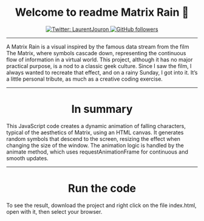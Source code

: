<h1 align="center">Welcome to readme Matrix Rain 👋</h1>
<p align="center">
  <a href="https://twitter.com/LaurentJouron">
    <img alt="Twitter: LaurentJouron"
      src="https://img.shields.io/twitter/follow/LaurentJouron.svg?style=social" target="_blank" />
  </a>   
  <a href="https://github.com/LaurentJouron">
    <img alt="GitHub followers" 
      src="https://img.shields.io/github/followers/LaurentJouron?style=social" />
  </a>
</p>

___

A Matrix Rain is a visual inspired by the famous data stream from the film The Matrix, where symbols 
cascade down, representing the continuous flow of information in a virtual world. This project, although 
it has no major practical purpose, is a nod to a classic geek culture. Since I saw the film, I always wanted 
to recreate that effect, and on a rainy Sunday, I got into it. It’s a little personal tribute, as much as a 
creative coding exercise.

___________
<h1 align="center">In summary</h1>

This JavaScript code creates a dynamic animation of falling characters, typical of the aesthetics of Matrix, 
using an HTML canvas. It generates random symbols that descend to the screen, resizing the effect when changing 
the size of the window. The animation logic is handled by the animate method, which uses requestAnimationFrame 
for continuous and smooth updates.

___________

<h1 align="center">Run the code</h1>

To see the result, download the project and right click on the file index.html, open with it, then select your browser.
